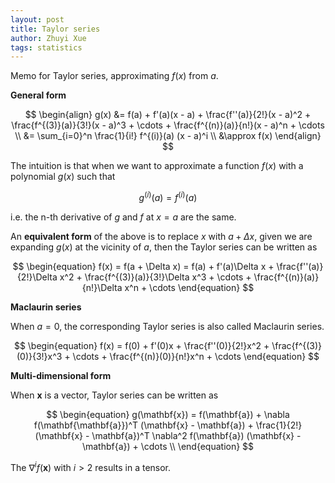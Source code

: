 ```yaml
---
layout: post
title: Taylor series
author: Zhuyi Xue
tags: statistics
---
```


Memo for Taylor series, approximating $f(x)$ from $a$.

**General form**

$$
\begin{align}
g(x)
&= f(a) + f'(a)(x - a) + \frac{f''(a)}{2!}(x - a)^2 + \frac{f^{(3)}(a)}{3!}(x - a)^3 + \cdots + \frac{f^{(n)}(a)}{n!}(x - a)^n + \cdots \\
&= \sum_{i=0}^n \frac{1}{i!} f^{(i)}(a) (x - a)^i \\
&\approx f(x)
\end{align}
$$

The intuition is that when we want to approximate a function $f(x)$ with a
polynomial $g(x)$ such that

$$
g^{(i)}(a) = f^{(i)}(a)
$$

i.e. the n-th derivative of $g$ and $f$ at $x=a$ are the same.

An **equivalent form** of the above is to replace $x$ with $a + \Delta x$, given we
are expanding $g(x)$ at the vicinity of $a$, then the Taylor series can be
written as

$$
\begin{equation}
f(x) = f(a + \Delta x) = f(a) + f'(a)\Delta x + \frac{f''(a)}{2!}\Delta x^2 + \frac{f^{(3)}(a)}{3!}\Delta x^3 + \cdots + \frac{f^{(n)}(a)}{n!}\Delta x^n + \cdots
\end{equation}
$$

**Maclaurin series**

When $a = 0$, the corresponding Taylor series is also called Maclaurin series.

$$
\begin{equation}
f(x) = f(0) + f'(0)x + \frac{f''(0)}{2!}x^2 + \frac{f^{(3)}(0)}{3!}x^3 + \cdots + \frac{f^{(n)}(0)}{n!}x^n + \cdots
\end{equation}
$$


**Multi-dimensional form**

When $\mathbf{x}$ is a vector, Taylor series can be written as

$$
\begin{equation}
g(\mathbf{x})
= f(\mathbf{a}) + \nabla f(\mathbf{\mathbf{a}})^T (\mathbf{x} - \mathbf{a}) + \frac{1}{2!} (\mathbf{x} - \mathbf{a})^T \nabla^2 f(\mathbf{a}) (\mathbf{x} - \mathbf{a})  + \cdots \\
\end{equation}
$$

The $\nabla^i f(\mathbf{x})$ with $i > 2$ results in a tensor.
